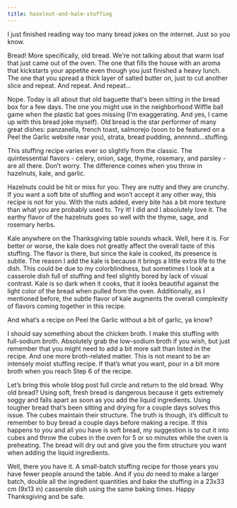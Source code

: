 ```yaml
---
title: hazelnut-and-kale-stuffing
---
```

I just finished reading way too many bread jokes on the internet. Just so you know.

Bread! More specifically, old bread. We're not talking about that warm loaf that just came out of the oven. The one that fills the house with an aroma that kickstarts your appetite even though you just finished a heavy lunch. The one that you spread a thick layer of salted butter on, just to cut another slice and repeat. And repeat. And repeat...

Nope. Today is all about that old baguette that's been sitting in the bread box for a few days. The one you might use in the neighborhood Wiffle ball game when the plastic bat goes missing (I’m exaggerating. And yes, I came up with this bread joke myself). Old bread is the star performer of many great dishes: panzanella, french toast, salmorejo (soon to be featured on a Peel the Garlic website near you), strata, bread pudding, annnnnd…stuffing.

This stuffing recipe varies ever so slightly from the classic. The quintessential flavors - celery, onion, sage, thyme, rosemary, and parsley - are all there. Don’t worry. The difference comes when you throw in hazelnuts, kale, and garlic. 

Hazelnuts could be hit or miss for you. They are nutty and they are crunchy. If you want a soft bite of stuffing and won’t accept it any other way, this recipe is not for you. With the nuts added, every bite has a bit more texture than what you are probably used to. Try it! I did and I absolutely love it. The earthy flavor of the hazelnuts goes so well with the thyme, sage, and rosemary herbs.

Kale anywhere on the Thanksgiving table sounds whack. Well, here it is. For better or worse, the kale does not greatly affect the overall taste of this stuffing. The flavor is there, but since the kale is cooked, its presence is subtle. The reason I add the kale is because it brings a little extra life to the dish. This could be due to my colorblindness, but sometimes I look at a casserole dish full of stuffing and feel slightly bored by lack of visual contrast. Kale is so dark when it cooks, that it looks beautiful against the light color of the bread when pulled from the oven. Additionally, as I mentioned before, the subtle flavor of kale augments the overall complexity of flavors coming together in this recipe.

And what’s a recipe on Peel the Garlic without a bit of garlic, ya know?

I should say something about the chicken broth. I make this stuffing with full-sodium broth. Absolutely grab the low-sodium broth if you wish, but just remember that you might need to add a bit more salt than listed in the recipe. And one more broth-related matter. This is not meant to be an intensely moist stuffing recipe. If that’s what you want, pour in a bit more broth when you reach Step 6 of the recipe.

Let’s bring this whole blog post full circle and return to the old bread. Why old bread? Using soft, fresh bread is dangerous because it gets extremely soggy and falls apart as soon as you add the liquid ingredients. Using tougher bread that’s been sitting and drying for a couple days solves this issue. The cubes maintain their structure. The truth is though, it’s difficult to remember to buy bread a couple days before making a recipe. If this happens to you and all you have is soft bread, my suggestion is to cut it into cubes and throw the cubes in the oven for 5 or so minutes while the oven is preheating. The bread will dry out and give you the firm structure you want when adding the liquid ingredients.

Well, there you have it. A small-batch stuffing recipe for those years you have fewer people around the table. And if you <em>do</em> need to make a larger batch, double all the ingredient quantities and bake the stuffing in a 23x33 cm (9x13 in) casserole dish using the same baking times. Happy Thanksgiving and be safe.